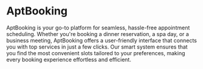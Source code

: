 # AptBooking
AptBooking is your go-to platform for seamless, hassle-free appointment scheduling. Whether you're booking a dinner reservation, a spa day, or a business meeting, AptBooking offers a user-friendly interface that connects you with top services in just a few clicks. Our smart system ensures that you find the most convenient slots tailored to your preferences, making every booking experience effortless and efficient.
